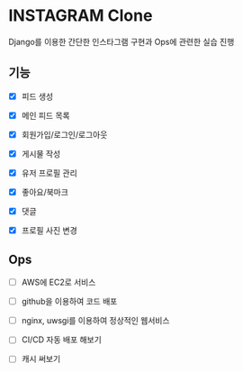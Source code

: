 # INSTAGRAM Clone

Django를 이용한 간단한 인스타그램 구현과 Ops에 관련한 실습 진행

## 기능


- [x] 피드 생성

- [x] 메인 피드 목록

- [x] 회원가입/로그인/로그아웃

- [x] 게시물 작성

- [x] 유저 프로필 관리

- [x] 좋아요/북마크

- [x] 댓글

- [x] 프로필 사진 변경

## Ops

- [ ] AWS에 EC2로 서비스

- [ ] github을 이용하여 코드 배포

- [ ] nginx, uwsgi를 이용하여 정상적인 웹서비스

- [ ] CI/CD 자동 배포 해보기

- [ ] 캐시 써보기

